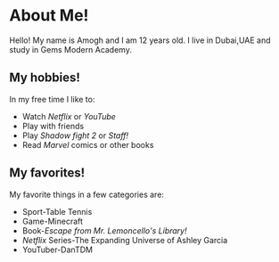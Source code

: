 # About Me!
Hello! My name is Amogh and I am 12 years old. I live in Dubai,UAE and study in Gems Modern Academy.

## My hobbies!
In my free time I like to:
- Watch _Netflix_ or _YouTube_
- Play with friends
- Play _Shadow fight 2_ or _Staff!_
- Read _Marvel_ comics or other books

## My favorites!
My favorite things in a few categories are:
- Sport-Table Tennis
- Game-Minecraft
- Book-*Escape from Mr. Lemoncello's Library!*
- _Netflix_ Series-The Expanding Universe of Ashley Garcia
- YouTuber-DanTDM
